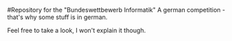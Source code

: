 #Repository for the "Bundeswettbewerb Informatik"
A german competition - that's why some stuff is in german.

Feel free to take a look, I won't explain it though.